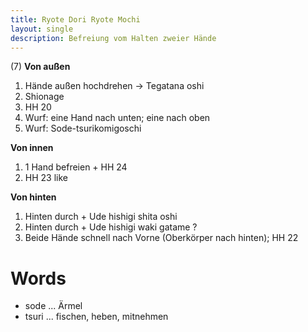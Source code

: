 ```yaml
---
title: Ryote Dori Ryote Mochi
layout: single
description: Befreiung vom Halten zweier Hände
---
```


(7) **Von außen**

1.  Hände außen hochdrehen -&gt; Tegatana oshi
2.  Shionage
3.  HH 20
4.  Wurf: eine Hand nach unten; eine nach oben
5.  Wurf: Sode-tsurikomigoschi

**Von innen**

1.  1 Hand befreien + HH 24
2.  HH 23 like

**Von hinten**

1.  Hinten durch + Ude hishigi shita oshi
2.  Hinten durch + Ude hishigi waki gatame ?
3.  Beide Hände schnell nach Vorne (Oberkörper nach hinten); HH 22

Words
=====

-   sode ... Ärmel
-   tsuri ... fischen, heben, mitnehmen

